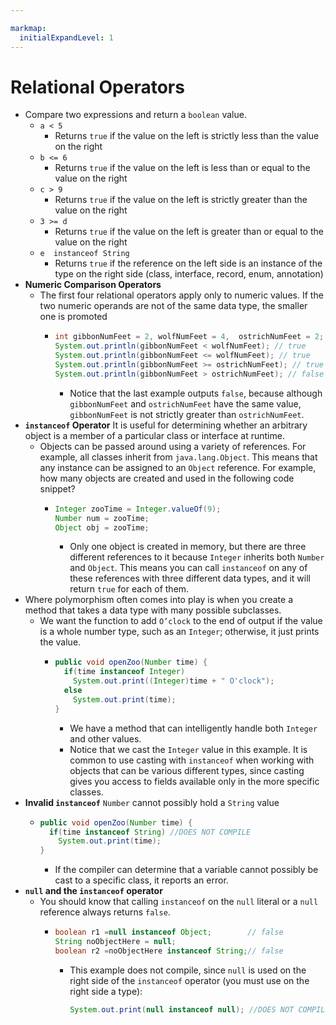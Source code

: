 ```yaml
---

markmap:
  initialExpandLevel: 1
---
```

# **Relational Operators**
- Compare two expressions and return a `boolean` value.
  - `a < 5`
    - Returns `true` if the value on the left is strictly less than the value on the right
  - `b <= 6`
    - Returns `true` if the value on the left is less than or equal to the value on the right
  - `c > 9`
    - Returns `true` if the value on the left is strictly greater than the value on the right
  - `3 >= d`
    - Returns `true` if the value on the left is greater than or equal to the value on the right
  - `e  instanceof String`
    - Returns `true` if the reference on the left side is an instance of the type on the 
    right side (class, interface, record, enum, annotation)
- **Numeric Comparison Operators**
  - The first four relational operators apply only to numeric values. 
  If the two numeric operands are not of the same data type, 
  the smaller one is promoted
    -   ```java
        int gibbonNumFeet = 2, wolfNumFeet = 4,  ostrichNumFeet = 2;
        System.out.println(gibbonNumFeet < wolfNumFeet); // true
        System.out.println(gibbonNumFeet <= wolfNumFeet); // true
        System.out.println(gibbonNumFeet >= ostrichNumFeet); // true
        System.out.println(gibbonNumFeet > ostrichNumFeet); // false
        ```
        - Notice that the last example outputs `false`, because although `gibbonNumFeet` and `ostrichNumFeet`
        have the same value, `gibbonNumFeet` is not strictly greater than `ostrichNumFeet`.
- **`instanceof` Operator**
It is useful for determining whether an arbitrary object is 
a member of a particular class or interface at runtime.
  - Objects can be passed around using a variety of references.
For example, all classes inherit from `java.lang.Object`. This 
means that any instance can be assigned to an `Object` 
reference. For example, how many objects are created and 
used in the following code snippet?
    -   ```java
        Integer zooTime = Integer.valueOf(9);
        Number num = zooTime;
        Object obj = zooTime;
        ```
        - Only one object is created in memory, but there are three different references to it because `Integer` 
        inherits both `Number` and `Object`. This means you can call `instanceof` on any of these references 
        with three different data types, and it will return `true` for each of them.
- Where polymorphism often comes into play is when you create a 
method that takes a data type with many possible subclasses.
  - We want the function to add `O’clock` to the end of
output if the value is a whole number type, such as 
an `Integer`; otherwise, it just prints the value.
    - ```java
      public void openZoo(Number time) {
        if(time instanceof Integer)
          System.out.print((Integer)time + " O'clock");
        else
          System.out.print(time);
      }
      ```
      - We have a method that can intelligently handle both
      `Integer` and other values.
      - Notice that we cast the `Integer` value in this example. It is
      common to use casting with `instanceof` when working 
      with objects that can be various different types, since
      casting gives you access to fields available only in the 
      more specific classes. 
- **Invalid `instanceof`**
`Number` cannot possibly hold a `String` value
  - ```java
    public void openZoo(Number time) {
      if(time instanceof String) //DOES NOT COMPILE
        System.out.print(time);
    }
    ```
    - If the compiler can determine that a variable cannot
possibly be cast to a specific class, it reports an error.
- **`null` and the `instanceof` operator**
  - You should know that calling `instanceof` on the `null` 
  literal or a `null` reference always returns `false`.
    - ```java
      boolean r1 =null instanceof Object;        // false
      String noObjectHere = null;
      boolean r2 =noObjectHere instanceof String;// false
      ```
      - This example does not compile, since `null` is used on the right side of 
      the `instanceof` operator (you must use on the right side a type):
        ```java
        System.out.print(null instanceof null); //DOES NOT COMPILE
        ```